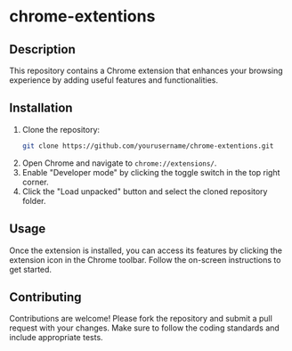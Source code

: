# chrome-extentions

## Description
<!-- Provide a brief description of the Chrome extension -->
This repository contains a Chrome extension that enhances your browsing experience by adding useful features and functionalities.

## Installation
<!-- Instructions on how to install the Chrome extension -->
1. Clone the repository:
    ```bash
    git clone https://github.com/yourusername/chrome-extentions.git
    ```
2. Open Chrome and navigate to `chrome://extensions/`.
3. Enable "Developer mode" by clicking the toggle switch in the top right corner.
4. Click the "Load unpacked" button and select the cloned repository folder.

## Usage
<!-- Instructions on how to use the Chrome extension -->
Once the extension is installed, you can access its features by clicking the extension icon in the Chrome toolbar. Follow the on-screen instructions to get started.

## Contributing
<!-- Guidelines for contributing to the project -->
Contributions are welcome! Please fork the repository and submit a pull request with your changes. Make sure to follow the coding standards and include appropriate tests.

